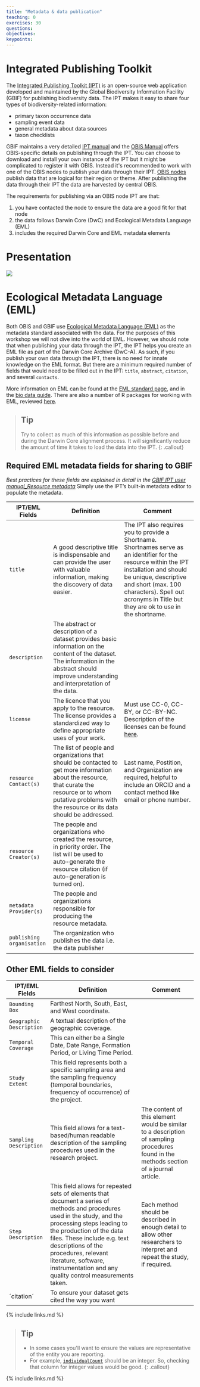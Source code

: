 ```yaml
---
title: "Metadata & data publication"
teaching: 0
exercises: 30
questions:
objectives:
keypoints:
---
```




# Integrated Publishing Toolkit

The [Integrated Publishing Toolkit (IPT)](https://www.gbif.org/ipt) is an open-source web application developed and maintained by the Global Biodiversity Information Facility (GBIF) for publishing biodiversity data. The IPT makes it easy to share four types of biodiversity-related information:

- primary taxon occurrence data
- sampling event data
- general metadata about data sources
- taxon checklists

GBIF maintains a very detailed [IPT manual](https://ipt.gbif.org/manual/en/ipt/latest/) and the [OBIS Manual](https://manual.obis.org/data_publication.html) offers OBIS-specific details on publishing through the IPT. You can choose to download and install your own instance of the IPT but it might be complicated to register it with OBIS. Instead it's recommended to work with one of the OBIS nodes to publish your data through their IPT. [OBIS nodes](https://obis.org/contact/) publish data that are logical for their region or theme. After publishing the data through their IPT the data are harvested by central OBIS.

The requirements for publishing via an OBIS node IPT are that:

1. you have contacted the node to ensure the data are a good fit for that node
2. the data follows Darwin Core (DwC) and Ecological Metadata Language (EML)
3. includes the required Darwin Core and EML metadata elements

# Presentation

<a href="https://docs.google.com/presentation/d/1s3BFq3_kE4P2XtnNklXaVo2G2jxj6sSpYq09GphixxA/edit?usp=sharing">
    <img src="{{ '/assets/img/ipt.PNG' | relative_url }}">
  </a>

# Ecological Metadata Language (EML) 

Both OBIS and GBIF use [Ecological Metadata Language (EML)](https://eml.ecoinformatics.org/) as the metadata standard associated with the data. For the purposes of this workshop we will not dive into the world of EML. However, we should note that when publishing your data through the IPT, the IPT helps you create an EML file as part of the Darwin Core Archive (DwC-A). As such, if you publish your own data through the IPT, there is no need for innate knowledge on the EML format. But there are a minimum required number of fields that would need to be filled out in the IPT: `title`, `abstract`, `citation`, and several `contacts`. 

More information on EML can be found at the [EML standard page](https://eml.ecoinformatics.org/), and in the [bio data guide](https://ioos.github.io/bio_data_guide/extras.html#ecological-metadata-language-eml). There are also a number of R packages for working with EML, reviewed [here](https://livingnorway.github.io/LivingNorwayR/articles/EML_R_packages_overview.html).

> ## Tip 
> Try to collect as much of this information as possible before and during the Darwin Core alignment process. It will 
> significantly reduce the amount of time it takes to load the data into the IPT.
{: .callout}

## Required EML metadata fields for sharing to GBIF

_Best practices for these fields are explained in detail in the [GBIF IPT user manual_Resource metadata](https://ipt.gbif.org/manual/en/ipt/latest/resource-metadata)_
Simply use the IPT’s built-in metadata editor to populate the metadata.

| IPT/EML Fields | Definition | Comment |
| ---------- | ---------- | ------- |
| `title` | A good descriptive title is indispensable and can provide the user with valuable information, making the discovery of data easier. | The IPT also requires you to provide a Shortname. Shortnames serve as an identifier for the resource within the IPT installation and should be unique, descriptive and short (max. 100 characters). Spell out acronyms in Title but they are ok to use in the shortname. |
| `description` | The abstract or description of a dataset provides basic information on the content of the dataset. The information in the abstract should improve understanding and interpretation of the data.| |
| `license` | The licence that you apply to the resource. The license provides a standardized way to define appropriate uses of your work. | Must use CC-0, CC-BY, or CC-BY-NC. Description of the licenses can be found [here](https://manual.obis.org/policy.html#data-sharing-agreement). |
| `resource Contact(s)` | The list of people and organizations that should be contacted to get more information about the resource, that curate the resource or to whom putative problems with the resource or its data should be addressed. | Last name, Postition, and Organization are required, helpful to include an ORCID and a contact method like email or phone number. |
| `resource Creator(s)` | The people and organizations who created the resource, in priority order. The list will be used to auto-generate the resource citation (if auto-generation is turned on). | |
| `metadata Provider(s)` | The people and organizations responsible for producing the resource metadata. | |
| `publishing organisation` | The organization who publishes the data i.e. the data publisher | |

## Other EML fields to consider

| IPT/EML Fields               | Definition | Comment |
|--------------------------|------------|---------|
| `Bounding Box`           | Farthest North, South, East, and West coordinate. |  |
| `Geographic Description` | A textual description of the geographic coverage.  |  |
| `Temporal Coverage`      | This can either be a Single Date, Date Range, Formation Period, or Living Time Period. |  |
| `Study Extent`           | This field represents both a specific sampling area and the sampling frequency (temporal boundaries, frequency of occurrence) of the project. |  |
| `Sampling Description`   | This field allows for a text-based/human readable description of the sampling procedures used in the research project. | The content of this element would be similar to a description of sampling procedures found in the methods section of a journal article.  |
| `Step Description`       | This field allows for repeated sets of elements that document a series of methods and procedures used in the study, and the processing steps leading to the production of the data files. These include e.g. text descriptions of the procedures, relevant literature, software, instrumentation and any quality control measurements taken. | Each method should be described in enough detail to allow other researchers to interpret and repeat the study, if required. |
| ´citation´               | To ensure your dataset gets cited the way you want | |

{% include links.md %}

> ## Tip
> * In some cases you'll want to ensure the values are representative of the entity you are reporting.
> * For example, [`individualCount`](https://dwc.tdwg.org/terms/#dwc:individualCount) should be an integer. So, checking that column for integer values would be good.
{: .callout}
  
{% include links.md %}

